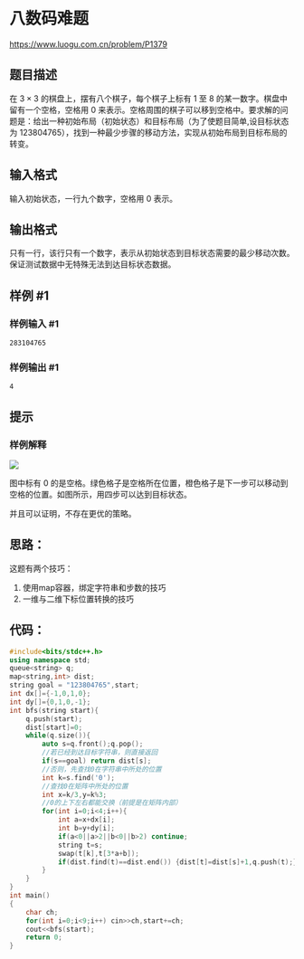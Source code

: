 # 八数码难题

https://www.luogu.com.cn/problem/P1379

## 题目描述

在 $3\times 3$ 的棋盘上，摆有八个棋子，每个棋子上标有 $1$ 至 $8$ 的某一数字。棋盘中留有一个空格，空格用 $0$ 来表示。空格周围的棋子可以移到空格中。要求解的问题是：给出一种初始布局（初始状态）和目标布局（为了使题目简单,设目标状态为 $123804765$），找到一种最少步骤的移动方法，实现从初始布局到目标布局的转变。

## 输入格式

输入初始状态，一行九个数字，空格用 $0$ 表示。

## 输出格式

只有一行，该行只有一个数字，表示从初始状态到目标状态需要的最少移动次数。保证测试数据中无特殊无法到达目标状态数据。

## 样例 #1

### 样例输入 #1

```
283104765
```

### 样例输出 #1

```
4
```

## 提示

### 样例解释

![](https://cdn.luogu.com.cn/upload/image_hosting/7rhxbnup.png)

图中标有 $0$ 的是空格。绿色格子是空格所在位置，橙色格子是下一步可以移动到空格的位置。如图所示，用四步可以达到目标状态。

并且可以证明，不存在更优的策略。





## 思路：

这题有两个技巧：

1. 使用map容器，绑定字符串和步数的技巧
2. 一维与二维下标位置转换的技巧

## 代码：

```cpp
#include<bits/stdc++.h>
using namespace std;
queue<string> q;
map<string,int> dist;
string goal = "123804765",start;
int dx[]={-1,0,1,0};
int dy[]={0,1,0,-1};
int bfs(string start){
    q.push(start);
    dist[start]=0;
    while(q.size()){
        auto s=q.front();q.pop();
        //若已经到达目标字符串，则直接返回
        if(s==goal) return dist[s];
        //否则，先查找0在字符串中所处的位置
        int k=s.find('0');
        //查找0在矩阵中所处的位置
        int x=k/3,y=k%3;
        //0的上下左右都能交换（前提是在矩阵内部）
        for(int i=0;i<4;i++){
            int a=x+dx[i];
            int b=y+dy[i];
            if(a<0||a>2||b<0||b>2) continue;
            string t=s;
            swap(t[k],t[3*a+b]);
            if(dist.find(t)==dist.end()) {dist[t]=dist[s]+1,q.push(t);}
        }
    }
}
int main()
{
    char ch;
    for(int i=0;i<9;i++) cin>>ch,start+=ch;
    cout<<bfs(start);
    return 0;
}
```

